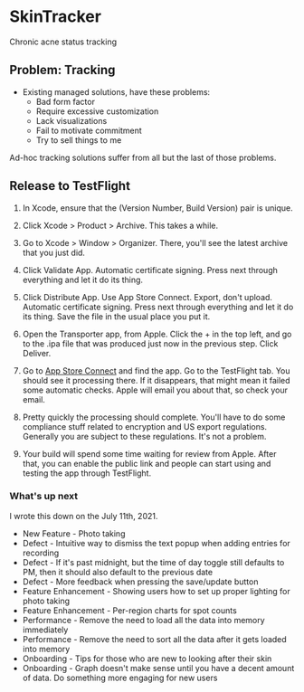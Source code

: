 # SkinTracker

Chronic acne status tracking

## Problem: Tracking

- Existing managed solutions, have these problems:
  - Bad form factor
  - Require excessive customization
  - Lack visualizations
  - Fail to motivate commitment
  - Try to sell things to me
  
Ad-hoc tracking solutions suffer from all but the last of those problems.

## Release to TestFlight

1. In Xcode, ensure that the (Version Number, Build Version) pair is unique.

2. Click Xcode > Product > Archive. This takes a while.

3. Go to Xcode > Window > Organizer.  There, you'll see the latest archive that you just did.

4. Click Validate App. Automatic certificate signing. Press next through everything and let it do its thing.

5. Click Distribute App. Use App Store Connect. Export, don't upload. Automatic certificate signing. Press next through
   everything and let it do its thing. Save the file in the usual place you put it.
   
6. Open the Transporter app, from Apple. Click the + in the top left, and go to the .ipa file that was produced just 
   now in the previous step. Click Deliver.
   
7. Go to [App Store Connect](https://appstoreconnect.apple.com) and find the app. Go to the TestFlight tab. You should
   see it processing there. If it disappears, that might mean it failed some automatic checks. Apple will email you 
   about that, so check your email.
   
8. Pretty quickly the processing should complete. You'll have to do some compliance stuff related to encryption and
   US export regulations. Generally you are subject to these regulations. It's not a problem.
   
9. Your build will spend some time waiting for review from Apple. After that, you can enable the public link and people
   can start using and testing the app through TestFlight.
   
### What's up next

I wrote this down on the July 11th, 2021.

- New Feature - Photo taking
- Defect - Intuitive way to dismiss the text popup when adding entries for recording
- Defect - If it's past midnight, but the time of day toggle still defaults to PM, then it should also default to the previous date
- Defect - More feedback when pressing the save/update button
- Feature Enhancement - Showing users how to set up proper lighting for photo taking
- Feature Enhancement - Per-region charts for spot counts
- Performance - Remove the need to load all the data into memory immediately
- Performance - Remove the need to sort all the data after it gets loaded into memory
- Onboarding - Tips for those who are new to looking after their skin
- Onboarding - Graph doesn't make sense until you have a decent amount of data. Do something more engaging for new users